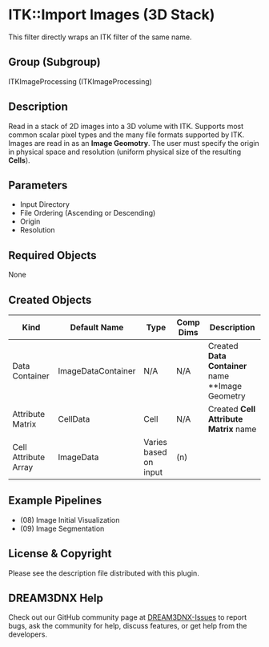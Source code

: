 # ITK::Import Images (3D Stack)

This filter directly wraps an ITK filter of the same name.

## Group (Subgroup)

ITKImageProcessing (ITKImageProcessing)

## Description

Read in a stack of 2D images into a 3D volume with ITK. Supports most common
scalar pixel types and the many file formats supported by ITK.
Images are read in as an **Image Geomotry**. The user must specify the origin
in physical space and resolution (uniform physical size of the resulting **Cells**).

## Parameters

- Input Directory
- File Ordering (Ascending or Descending)
- Origin
- Resolution

## Required Objects

None

## Created Objects

| Kind                      | Default Name | Type     | Comp Dims | Description                                 |
|---------------------------|--------------|----------|--------|---------------------------------------------|
| Data Container | ImageDataContainer | N/A | N/A | Created **Data Container** name **Image Geometry |
|   Attribute Matrix   | CellData | Cell | N/A | Created **Cell Attribute Matrix** name  |
| Cell Attribute Array | ImageData | Varies based on input | (n) |  |

## Example Pipelines

- (08) Image Initial Visualization
- (09) Image Segmentation

## License & Copyright

Please see the description file distributed with this plugin.

## DREAM3DNX Help

Check out our GitHub community page at [DREAM3DNX-Issues](https://github.com/BlueQuartzSoftware/DREAM3DNX-Issues) to report bugs, ask the community for help, discuss features, or get help from the developers.
